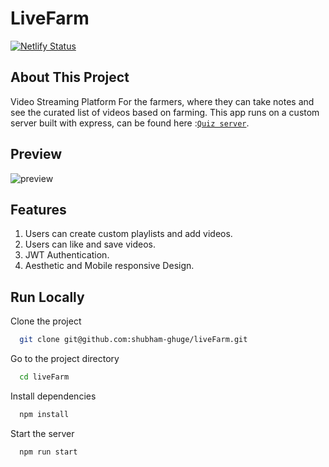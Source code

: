 # LiveFarm

[![Netlify Status](https://api.netlify.com/api/v1/badges/3a2da4f4-07f6-4192-b1b2-511e9f75ab72/deploy-status)](https://app.netlify.com/sites/livefarm/deploys)

## About This Project

Video Streaming Platform For the farmers, where they can take notes and see the curated list of videos based on farming. This app runs on a custom server built with express, can be found here :[`Quiz server`](https://github.com/shubham-ghuge/live-farm-backend/tree/dev).

## Preview

![preview](https://res.cloudinary.com/farmersgrocery/image/upload/v1629381865/gifs/livefarm_z7oejz.gif)

## Features

1. Users can create custom playlists and add videos.
2. Users can like and save videos.
3. JWT Authentication.
4. Aesthetic and Mobile responsive Design.

## Run Locally

Clone the project

```bash
  git clone git@github.com:shubham-ghuge/liveFarm.git
```

Go to the project directory

```bash
  cd liveFarm
```

Install dependencies

```bash
  npm install
```

Start the server

```bash
  npm run start
```
